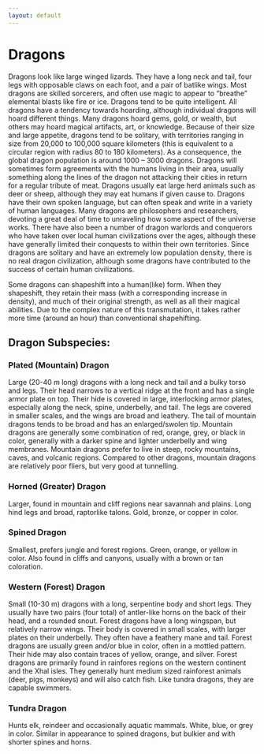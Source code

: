 ```yaml
---
layout: default
---
```


# Dragons

Dragons look like large winged lizards. They have a long neck and tail, four legs with opposable claws on each foot, and a pair of batlike wings. Most dragons are skilled sorcerers, and often use magic to appear to “breathe” elemental blasts like fire or ice. Dragons tend to be quite intelligent. All dragons have a tendency towards hoarding, although individual dragons will hoard different things. Many dragons hoard gems, gold, or wealth, but others may hoard magical artifacts, art, or knowledge. Because of their size and large appetite, dragons tend to be solitary, with territories ranging in size from 20,000 to 100,000 square kilometers (this is equivalent to a circular region with radius 80 to 180 kilometers). As a consequence, the global dragon population is around 1000 – 3000 dragons. Dragons will sometimes form agreements with the humans living in their area, usually something along the lines of the dragon not attacking their cities in return for a regular tribute of meat. Dragons usually eat large herd animals such as deer or sheep, although they may eat humans if given cause to. Dragons have their own spoken language, but can often speak and write in a variety of human languages. Many dragons are philosophers and researchers, devoting a great deal of time to unraveling how some aspect of the universe works. There have also been a number of dragon warlords and conquerors who have taken over local human civilizations over the ages, although these have generally limited their conquests to within their own territories. Since dragons are solitary and have an extremely low population density, there is no real dragon civilization, although some dragons have contributed to the success of certain human civilizations.

Some dragons can shapeshift into a human(like) form. When they shapeshift, they retain their mass (with a corresponding increase in density), and much of their original strength, as well as all their magical abilities. Due to the complex nature of this transmutation, it takes rather more time (around an hour) than conventional shapehifting.

## Dragon Subspecies:

### Plated (Mountain) Dragon

Large (20-40 m long) dragons with a long neck and tail and a bulky torso and legs. Their head narrows to a vertical ridge at the front and has a single armor plate on top. Their hide is covered in large, interlocking armor plates, especially along the neck, spine, underbelly, and tail. The legs are covered in smaller scales, and the wings are broad and leathery. The tail of mountain dragons tends to be broad and has an enlarged/swolen tip.
Mountain dragons are generally some combination of red, orange, grey, or black in color, generally with a darker spine and lighter underbelly and wing membranes.
Mountain dragons prefer to live in steep, rocky mountains, caves, and volcanic regions. Compared to other dragons, mountain dragons are relatively poor fliers, but very good at tunnelling.

### Horned (Greater) Dragon

Larger, found in mountain and cliff regions near savannah and plains. Long hind legs and broad, raptorlike talons. Gold, bronze, or copper in color.

### Spined Dragon

Smallest, prefers jungle and forest regions. Green, orange, or yellow in color. Also found in cliffs and canyons, usually with a brown or tan coloration.

### Western (Forest) Dragon

Small (10-30 m) dragons with a long, serpentine body and short legs. They usually have two pairs (four total) of antler-like horns on the back of their head, and a rounded snout. Forest dragons have a long wingspan, but relatively narrow wings. Their body is covered in small scales, with larger plates on their underbelly. They often have a feathery mane and tail.
Forest dragons are usually green and/or blue in color, often in a mottled pattern. Their hide may also contain traces of yellow, orange, and silver.
Forest dragons are primarily found in rainfores regions on the western continent and the Xhal isles. They generally hunt medium sized rainforest animals (deer, pigs, monkeys) and will also catch fish. Like tundra dragons, they are capable swimmers.

### Tundra Dragon

Hunts elk, reindeer and occasionally aquatic mammals. White, blue, or grey in color. Similar in appearance to spined dragons, but bulkier and with shorter spines and horns.